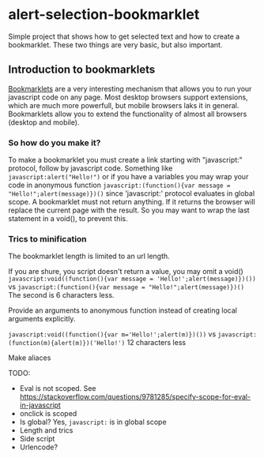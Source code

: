 # alert-selection-bookmarklet
Simple project that shows how to get selected text and how to create a bookmarklet.
These two things are very basic, but also important.

## Introduction to bookmarklets
[Bookmarklets](https://en.wikipedia.org/wiki/Bookmarklet) are a very interesting mechanism that allows you to run your javascript code on any page. Most desktop browsers support extensions, which are much more powerfull, but mobile browsers laks it in general. Bookmarklets allow you to extend the functionality of almost all browsers (desktop and mobile).

### So how do you make it?

To make a bookmarklet you must create a link starting with "javascript:" protocol, follow by javascript code. Something like `javascript:alert("Hello!")` or if you have a variables you may wrap your code in anonymous function `javascript:(function(){var message = "Hello!";alert(message)})()` since 'javascript:' protocol evaluates in global scope. A bookmarklet must not return anything. If it returns the browser will replace the current page with the result. So you may want to wrap the last statement in a void(), to prevent this.

### Trics to minification

The bookmarklet length is limited to an url length.

If you are shure, you script doesn't return a value, you may omit a void()
`javascript:void((function(){var message = 'Hello!';alert(message)})())`
vs
`javascript:(function(){var message = "Hello!";alert(message)})()`
The second is 6 characters less.


Provide an arguments to anonymous function instead of creating local arguments explicitly.

`javascript:void((function(){var m='Hello!';alert(m)})())`
vs
`javascript:(function(m){alert(m)})('Hello!')`
12 characters less


Make aliaces





TODO:
* Eval is not scoped. See https://stackoverflow.com/questions/9781285/specify-scope-for-eval-in-javascript
* onclick is scoped
* Is global? Yes, `javascript:` is in global scope
* Length and trics
* Side script
* Urlencode?
